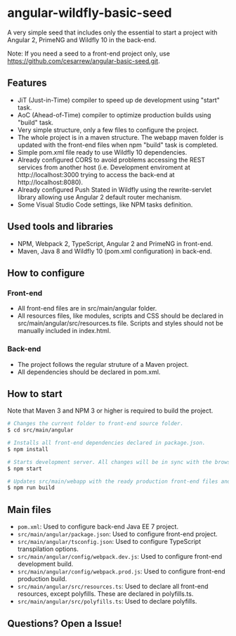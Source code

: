 # angular-wildfly-basic-seed

A very simple seed that includes only the essential to start a project with Angular 2, PrimeNG and Wildfly 10 in the back-end.

Note: If you need a seed to a front-end project only, use https://github.com/cesarrew/angular-basic-seed.git.

## Features

- JiT (Just-in-Time) compiler to speed up de development using "start" task.
- AoC (Ahead-of-Time) compiler to optimize production builds using "build" task.
- Very simple structure, only a few files to configure the project.
- The whole project is in a maven structure. The webapp maven folder is updated with the front-end files when npm "build" task is completed.
- Simple pom.xml file ready to use Wildfly 10 dependencies.
- Already configured CORS to avoid problems accessing the REST services from another host (i.e. Development enviroment at http://localhost:3000 trying to access the back-end at http://localhost:8080).
- Already configured Push Stated in Wildfly using the rewrite-servlet library allowing use Angular 2 default router mechanism.
- Some Visual Studio Code settings, like NPM tasks definition.

## Used tools and libraries

- NPM, Webpack 2, TypeScript, Angular 2 and PrimeNG in front-end.
- Maven, Java 8 and Wildfly 10 (pom.xml configuration) in back-end.

## How to configure

### Front-end

- All front-end files are in src/main/angular folder.
- All resources files, like modules, scripts and CSS should be declared in src/main/angular/src/resources.ts file. Scripts and styles should not be manually included in index.html.

### Back-end

- The project follows the regular struture of a Maven project.
- All dependencies should be declared in pom.xml.

## How to start

Note that Maven 3 and NPM 3 or higher is required to build the project.

```bash
# Changes the current folder to front-end source folder.
$ cd src/main/angular

# Installs all front-end dependencies declared in package.json.
$ npm install

# Starts development server. All changes will be in sync with the browser. The app will be available at http://localhost:3000.
$ npm start

# Updates src/main/webapp with the ready production front-end files and generates a WAR which can be deployed in a Wildfly 10 server.
$ npm run build
```

## Main files

- `pom.xml`: Used to configure back-end Java EE 7 project.
- `src/main/angular/package.json`: Used to configure front-end project.
- `src/main/angular/tsconfig.json`: Used to configure TypeScript transpilation options.
- `src/main/angular/config/webpack.dev.js`: Used to configure front-end development build.
- `src/main/angular/config/webpack.prod.js`: Used to configure front-end production build.
- `src/main/angular/src/resources.ts`: Used to declare all front-end resources, except polyfills. These are declared in polyfills.ts.
- `src/main/angular/src/polyfills.ts`: Used to declare polyfills.

## Questions? Open a Issue!
